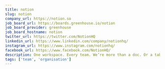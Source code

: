 ```yaml
---
title: notion
slug: notion
company_url: https://notion.so
job_board_url: https://boards.greenhouse.io/notion
job_board_provider: greenhouse
job_board_hostname: notion
twitter_url: https://twitter.com/NotionHQ
linkedin_url: https://www.linkedin.com/company/notionhq/
instagram_url: https://www.instagram.com/notionhq/
facebook_url: https://www.facebook.com/NotionHQ/
description: One workspace. Every team. We’re more than a doc. Or a table. Customize Notion to work the way you do.
tags: ['team', 'organisation']
---
```

